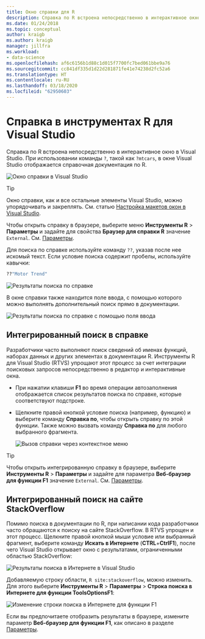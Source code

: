 ```yaml
---
title: Окно справки для R
description: Справка по R встроена непосредственно в интерактивное окно в Visual Studio (знак "?") .
ms.date: 01/24/2018
ms.topic: conceptual
author: kraigb
ms.author: kraigb
manager: jillfra
ms.workload:
- data-science
ms.openlocfilehash: af6c6156b1d88c1d015f7700fc7bed061bbe9a76
ms.sourcegitcommit: cc841df335d1d22d281871fe41e74238d2fc52a6
ms.translationtype: HT
ms.contentlocale: ru-RU
ms.lasthandoff: 03/18/2020
ms.locfileid: "62950603"
---
```

# <a name="help-in-r-tools-for-visual-studio"></a>Справка в инструментах R для Visual Studio

Справка по R встроена непосредственно в интерактивное окно в Visual Studio. При использовании команды `?`, такой как `?mtcars`, в окне Visual Studio отображается справочная документация по R.

![Окно справки в Visual Studio](media/help-window.png)

> [!Tip]
> Окно справки, как и все остальные элементы Visual Studio, можно упорядочивать и закреплять. См. статью [Настройка макетов окон в Visual Studio](../ide/customizing-window-layouts-in-visual-studio.md).
>
> Чтобы открыть справку в браузере, выберите меню **Инструменты R** > **Параметры** и задайте для свойства **Браузер для справки R** значение `External`. См. [Параметры](options-for-r-tools-in-visual-studio.md).

Для поиска по справке используйте команду `??`, указав после нее искомый текст. Если условие поиска содержит пробелы, используйте кавычки:

```R
??"Motor Trend"
```

![Результаты поиска по справке](media/help-search1.png)

В окне справки также находится поле ввода, с помощью которого можно выполнять дополнительный поиск прямо в документации.

![Результаты поиска по справке с помощью поля ввода](media/help-search2.png)

## <a name="integrated-help-lookup"></a>Интегрированный поиск в справке

Разработчики часто выполняют поиск сведений об именах функций, наборах данных и других элементах в документации R. Инструменты R для Visual Studio (RTVS) упрощают этот процесс за счет интеграции поисковых запросов непосредственно в редактор и интерактивные окна.

- При нажатии клавиши **F1** во время операции автозаполнения отображается список результатов поиска по справке, которые соответствуют подстроке.
- Щелкните правой кнопкой условие поиска (например, функцию) и выберите команду **Справка по**, чтобы открыть справку по этой функции. Также можно вызвать команду **Справка по** для любого выбранного фрагмента.

    ![Вызов справки через контекстное меню](media/help-right-click.png)

> [!Tip]
> Чтобы открыть интегрированную справку в браузере, выберите **Инструменты R** > **Параметры** и задайте для параметра **Веб-браузер для функции F1** значение `External`. См. [Параметры](options-for-r-tools-in-visual-studio.md).

## <a name="integrated-stackoverflow-search"></a>Интегрированный поиск на сайте StackOverflow

Помимо поиска в документации по R, при написании кода разработчики часто обращаются к поиску на сайте StackOverflow. В RTVS упрощен и этот процесс. Щелкните правой кнопкой мыши условие или выбранный фрагмент, выберите команду **Искать в Интернете** (**CTRL**+**CtrlF1**), после чего Visual Studio открывает окно с результатами, ограниченными областью StackOverflow:

![Результаты поиска в Интернете в Visual Studio](media/help-web-search-results.png)

Добавляемую строку области, `R site:stackoverflow`, можно изменить. Для этого выберите **Инструменты R** > **Параметры** > **Строка поиска в Интернете для функции ToolsOptionsF1**:

![Изменение строки поиска в Интернете для функции F1](media/options-dialog.png)

Если вы предпочитаете отобразить результаты в браузере, измените параметр **Веб-браузер для функции F1**, как описано в разделе [Параметры](options-for-r-tools-in-visual-studio.md).